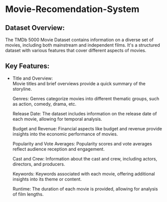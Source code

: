 # Movie-Recomendation-System

## Dataset Overview:
The TMDb 5000 Movie Dataset contains information on a diverse set of movies, including both mainstream and independent films. It's a structured dataset with various features that cover different aspects of movies.

## Key Features:
<ul>
<li>Title and Overview:</li>
Movie titles and brief overviews provide a quick summary of the storyline.

Genres:
Genres categorize movies into different thematic groups, such as action, comedy, drama, etc.

Release Date:
The dataset includes information on the release date of each movie, allowing for temporal analysis.

Budget and Revenue:
Financial aspects like budget and revenue provide insights into the economic performance of movies.

Popularity and Vote Averages:
Popularity scores and vote averages reflect audience reception and engagement.

Cast and Crew:
Information about the cast and crew, including actors, directors, and producers.

Keywords:
Keywords associated with each movie, offering additional insights into its theme or content.

Runtime:
The duration of each movie is provided, allowing for analysis of film lengths.
</ul>
